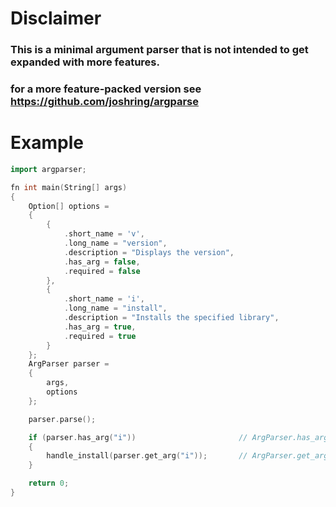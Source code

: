 # Disclaimer

### This is a minimal argument parser that is not intended to get expanded with more features.
### for a more feature-packed version see https://github.com/joshring/argparse

# Example

```cpp
import argparser;

fn int main(String[] args)
{
    Option[] options =
    {
        {
            .short_name = 'v',
            .long_name = "version",
            .description = "Displays the version",
            .has_arg = false,
            .required = false
        },
        {
            .short_name = 'i',
            .long_name = "install",
            .description = "Installs the specified library",
            .has_arg = true,
            .required = true
        }
    };
    ArgParser parser =
    {
        args,
        options
    };

    parser.parse();

    if (parser.has_arg("i"))                       // ArgParser.has_arg("install") also works
    {
        handle_install(parser.get_arg("i"));       // ArgParser.get_arg("install") also works
    }

    return 0;
}
```
